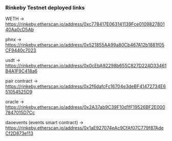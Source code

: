 ### Rinkeby Testnet deployed links

<!-- Rinkeby usdt and phnx new contracts -->

WETH ->
https://rinkeby.etherscan.io/address/0xc778417E063141139Fce010982780140Aa0cD5Ab

phnx ->
https://rinkeby.etherscan.io/address/0x521855AA99a80Cb467A12b1881f05CF9440c7023

usdt ->
https://rinkeby.etherscan.io/address/0x0cEbA92298b655C827D224D33461B4A1F9C418a6

pair contract ->
https://rinkeby.etherscan.io/address/0x2f6dafcFc16704e3deBF41472734E651054525D9

oracle ->
https://rinkeby.etherscan.io/address/0x2A37ab9C39F10d1fF19526BF2E0007847015D7Cc

daoevents (events smart contract) ->
https://rinkeby.etherscan.io/address/0x1aE927074eAc9CfAf07C779f87AdeCf2D873e113
